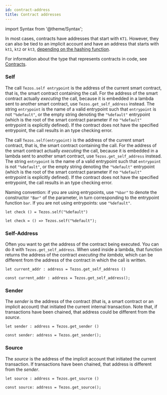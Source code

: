 ```yaml
---
id: contract-address
title: Contract addresses
---
```


import Syntax from '@theme/Syntax';

In most cases, contracts have addresses that start with `KT1`.
However, they can also be tied to an implicit account and have an address that starts with `kt1`, `kt2` or `kt3`, [depending on the hashing function](https://tezos.gitlab.io/michelson-reference/#type-address).

For information about the type that represents contracts in code, see [Contracts](../contracts).

### Self

<Syntax syntax="cameligo">

The call `Tezos.self entrypoint` is the address of the current smart
contract, that is, the smart contract containing the call. For the
address of the smart contract actually *executing* the call, because
it is embedded in a lambda sent to another smart contract, use
`Tezos.get_self_address` instead. The string `entrypoint` is the name
of a valid entrypoint such that `entrypoint` is not `"%default"`, or
the empty string denoting the `"%default"` entrypoint (which is the
root of the smart contract parameter if no `"%default"` entrypoint is
explicitly defined). If the contract does not have the specified
entrypoint, the call results in an type checking error.

</Syntax>

<Syntax syntax="jsligo">

The call `Tezos.self(entrypoint)` is the address of the current smart
contract, that is, the smart contract containing the call. For the
address of the smart contract actually *executing* the call, because
it is embedded in a lambda sent to another smart contract, use
`Tezos.get_self_address` instead. The string `entrypoint` is the name
of a valid entrypoint such that `entrypoint` is not `"%default"`, or
the empty string denoting the `"%default"` entrypoint (which is the
root of the smart contract parameter if no `"%default"` entrypoint is
explicitly defined). If the contract does not have the specified
entrypoint, the call results in an type checking error.

</Syntax>

Naming convention: if you are using entrypoints, use `"%bar"` to
denote the constructor `"Bar"` of the parameter, in turn corresponding
to the entrypoint function `bar`. If you are not using entrypoints:
use `"%default"`.

<Syntax syntax="cameligo">

```cameligo group=self
let check () = Tezos.self("%default")
```

</Syntax>

<Syntax syntax="jsligo">

```jsligo group=self
let check = () => Tezos.self("%default");
```

</Syntax>


### Self-Address

Often you want to get the address of the contract being executed. You
can do it with `Tezos.get_self_address`. When used inside a lambda,
that function returns the address of the contract *executing the
lambda*, which can be different from the address of the contract in
which the call is written.

<Syntax syntax="cameligo">

```cameligo group=address
let current_addr : address = Tezos.get_self_address ()
```

</Syntax>

<Syntax syntax="jsligo">

```jsligo group=address
const current_addr : address = Tezos.get_self_address();
```

</Syntax>

### Sender

The *sender* is the address of the contract (that is, a smart contract
or an implicit account) that initiated the current internal
transaction. Note that, if transactions have been chained, that
address could be different from the *source*.

<Syntax syntax="cameligo">

```cameligo group=sender
let sender : address = Tezos.get_sender ()
```

</Syntax>

<Syntax syntax="jsligo">

```jsligo group=sender
const sender: address = Tezos.get_sender();
```

</Syntax>

### Source

The *source* is the address of the implicit account that initiated the
current transaction. If transactions have been chained, that address
is different from the *sender*.

<Syntax syntax="cameligo">

```cameligo group=source
let source : address = Tezos.get_source ()
```

</Syntax>

<Syntax syntax="jsligo">

```jsligo group=source
const source: address = Tezos.get_source();
```

</Syntax>
